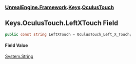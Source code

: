 ### [UnrealEngine.Framework](UnrealEngine_Framework.md 'UnrealEngine.Framework').[Keys](Keys.md 'UnrealEngine.Framework.Keys').[OculusTouch](Keys_OculusTouch.md 'UnrealEngine.Framework.Keys.OculusTouch')
## Keys.OculusTouch.LeftXTouch Field
```csharp
public const string LeftXTouch = OculusTouch_Left_X_Touch;
```
#### Field Value
[System.String](https://docs.microsoft.com/en-us/dotnet/api/System.String 'System.String')
